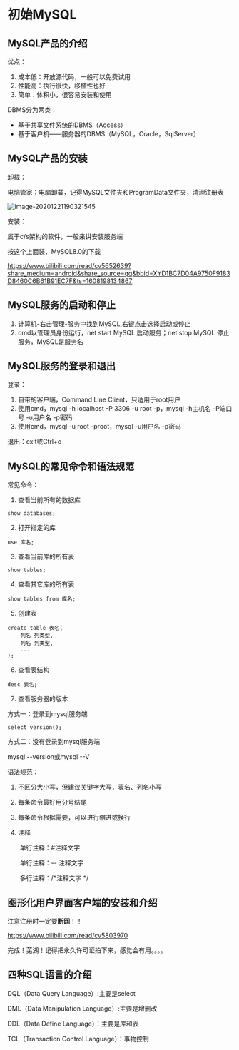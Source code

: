 # 初始MySQL



## MySQL产品的介绍

优点：

1. 成本低：开放源代码，一般可以免费试用
2. 性能高：执行很快，移植性也好
3. 简单：体积小，很容易安装和使用

DBMS分为两类：

* 基于共享文件系统的DBMS（Access）
* 基于客户机——服务器的DBMS（MySQL，Oracle，SqlServer）



## MySQL产品的安装

卸载：

电脑管家；电脑卸载，记得MySQL文件夹和ProgramData文件夹，清理注册表

![image-20201221190321545](C:\Users\15812\AppData\Roaming\Typora\typora-user-images\image-20201221190321545.png)

安装：

属于c/s架构的软件，一般来讲安装服务端

按这个上面装，MySQL8.0的下载

 https://www.bilibili.com/read/cv5652639?share_medium=android&share_source=qq&bbid=XYD1BC7D04A9750F9183D8460C6B61B91EC7F&ts=1608198134867



## MySQL服务的启动和停止

1. 计算机-右击管理-服务中找到MySQL,右键点击选择启动或停止
2. cmd以管理员身份运行，net start MySQL 启动服务；net stop MySQL 停止服务，MySQL是服务名



## MySQL服务的登录和退出

登录：

1. 自带的客户端，Command Line Client，只适用于root用户
2. 使用cmd，mysql -h localhost -P 3306 -u root -p，mysql -h主机名 -P端口号 -u用户名 -p密码
3. 使用cmd，mysql -u root -proot，mysql -u用户名 -p密码

退出：exit或Ctrl+c



## MySQL的常见命令和语法规范

常见命令：

1. 查看当前所有的数据库

```mysql
show databases;
```

2. 打开指定的库

```mysql
use 库名;
```

3. 查看当前库的所有表

```mysql
show tables;
```

4. 查看其它库的所有表

```mysql
show tables from 库名;
```

5. 创建表

```mysql
create table 表名(
    列名 列类型,
    列名 列类型,
    ...
);
```

6. 查看表结构

```mysql
desc 表名;
```

7. 查看服务器的版本

方式一：登录到mysql服务端

```mysql
select version();
```

方式二：没有登录到mysql服务端

mysql --version或mysql --V



语法规范：

1. 不区分大小写，但建议关键字大写，表名、列名小写

2. 每条命令最好用分号结尾

3. 每条命令根据需要，可以进行缩进或换行

4. 注释

   ​	单行注释：#注释文字

   ​	单行注释：-- 注释文字

   ​	多行注释：/*注释文字 */

   

## 图形化用户界面客户端的安装和介绍

注意注册时一定要**断网**！！

https://www.bilibili.com/read/cv5803970

完成！芜湖！记得把永久许可证拍下来，感觉会有用。。。。

## 四种SQL语言的介绍

DQL（Data Query Language）:主要是select

DML（Data Manipulation Language）:主要是增删改

DDL（Data Define Language）：主要是库和表

TCL（Transaction Control Language）：事物控制


